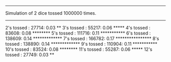 ***
Simulation of 2 dice tossed 1000000 times.
***

 2's tossed :   27714: 0.03 **
 3's tossed :   55217: 0.06 *****
 4's tossed :   83608: 0.08 ********
 5's tossed :  111716: 0.11 ***********
 6's tossed :  138609: 0.14 *************
 7's tossed :  166782: 0.17 ****************
 8's tossed :  138890: 0.14 *************
 9's tossed :  110904: 0.11 ***********
10's tossed :   83524: 0.08 ********
11's tossed :   55287: 0.06 *****
12's tossed :   27749: 0.03 **